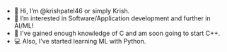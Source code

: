 - 👋 Hi, I’m @krishpatel46 or simply Krish.
- 👀 I’m interested in Software/Application development and further in AI/ML!
- 🌱 I've gained enough knowledge of C and am soon going to start C++.
- 💻 Also, I've started learning ML with Python. 

<!---
krishpatel46/krishpatel46 is a ✨ special ✨ repository because its `README.md` (this file) appears on your GitHub profile.
You can click the Preview link to take a look at your changes.
--->

